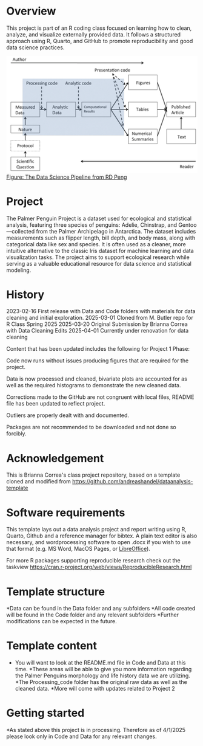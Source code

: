 # Overview

This project is part of an R coding class focused on learning how to clean, analyze, and visualize externally provided data. It follows a structured approach using R, Quarto, and GitHub to promote reproducibility and good data science practices.

![Data science pipeline](https://github.com/mbutler808/rclass/blob/main/images/dspipeline.png)
[Figure: The Data Science Pipeline from RD Peng](https://rdpeng.github.io/Biostat776/lecture-the-data-science-pipeline.html)

# Project

The Palmer Penguin Project is a dataset used for ecological and statistical analysis, featuring three species of penguins: Adelie, Chinstrap, and Gentoo—collected from the Palmer Archipelago in Antarctica. The dataset includes measurements such as flipper length, bill depth, and body mass, along with categorical data like sex and species. It is often used as a cleaner, more intuitive alternative to the classic Iris dataset for machine learning and data visualization tasks. The project aims to support ecological research while serving as a valuable educational resource for data science and statistical modeling.

# History

2023-02-16 First release with Data and Code folders with materials for data cleaning and initial exploration.
2025-03-01 Cloned from M. Butler repo for R Class Spring 2025
2025-03-20 Original Submission by Brianna Correa with Data Cleaning Edits
2025-04-01 Currently under renovation for data cleaning

Content that has been updated includes the following for Project 1 Phase:

Code now runs without issues producing figures that are required for the project. 

Data is now processed and cleaned, bivariate plots are accounted for as well as the required histograms to demonstrate the new cleaned data.

Corrections made to the GitHub are not congruent with local files, README file has been updated to reflect project. 

Outliers are properly dealt with and documented.


Packages are not recommended to be downloaded and not done so forcibly. 


# Acknowledgement

This is Brianna Correa's class project repository, based on a template cloned and modified from <https://github.com/andreashandel/dataanalysis-template>

# Software requirements

This template lays out a data analysis project and report writing using R, Quarto, Github and a reference manager for bibtex. A plain text editor is also necessary, and wordprocessing software to open .docx if you wish to use that format (e.g. MS Word, MacOS Pages, or [LibreOffice](https://www.libreoffice.org/)). 

For more R packages supporting reproducible research check out the taskview <https://cran.r-project.org/web/views/ReproducibleResearch.html>

# Template structure

*Data can be found in the Data folder and any subfolders
*All code created will be found in the Code folder and any relevant subfolders
*Further modifications can be expected in the future. 

# Template content

* You will want to look at the README.md file in Code and Data at this time. 
*These areas will be able to give you more information regarding the Palmer Penguins morphology and life history data we are utilizing. 
*The Processing_code folder has the original raw data as well as the cleaned data. 
*More will come with updates related to Project 2

# Getting started

*As stated above this project is in processing. Therefore as of 4/1/2025 please look only in Code and Data for any relevant changes. 



